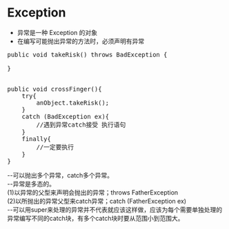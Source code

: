 # Exception

- 异常是一种 Exception 的对象
- 在编写可能抛出异常的方法时，必须声明有异常
<pre>
public void takeRisk() throws BadException {

}


public void crossFinger(){
	try{
		anObject.takeRisk();
	}
	catch (BadException ex){
		//遇到异常catch接受 执行语句 
	}
	finally{
		//一定要执行
	}
}
</pre>
--可以抛出多个异常，catch多个异常。  
--异常是多态的。  
(1)以异常的父型来声明会抛出的异常；throws FatherException  
(2)以所抛出的异常父型来catch异常；catch (FatherException ex)  
--可以用super来处理的异常并不代表就应该这样做，应该为每个需要单独处理的异常编写不同的catch块，有多个catch块时要从范围小到范围大。  
